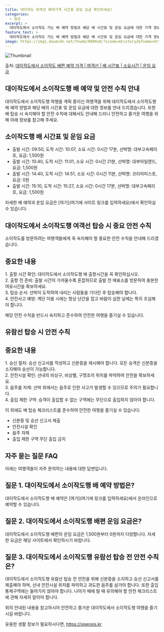 ```yaml
---
title: 대이작도 여객선 예약가격 시간표 운임 요금 확인하세요!
categories:
  - 일상
excerpt: >
  대이작도에서 소이작도 가는 배 예약 방법과 해당 배 시간표 및 운임 요금에 대한 가격 정보를 안내 드리겠습니다. 안전하고 재밋는 소이작도행 여행을 위해 아래 정보 참고하시기 바랍니다. 소이작도행 배편 예약하기 👈 클릭대이작도에서 소이작도행 배 시간표출발 시간도착 시간소요 시간선박명요금09:5010:070시간 17분대부고속페리호1,500원10:4011:010시간 21분대부아일랜드1,500원14:4014:510시간 11분코리아피스호0원15:1015:270시간 17분대부고속페리호1,500원소이작도행 배편 예약하기 👈 클릭대이작도에서 소이작도행 여객선 탑승 시 이용수칙대이작도에서 소이작도행 배를 이용할 때 꼭 숙지해야 할 중요한 안전 수칙을 알아보겠습니다. 중요한 내용: 선박 탑승 시 주의할 점 1. 출항 시간..
feature_text: >
  대이작도에서 소이작도 가는 배 예약 방법과 해당 배 시간표 및 운임 요금에 대한 가격 정보를 안내 드리겠습니다. 안전하고 재밋는 소이작도행 여행을 위해 아래 정보 참고하시기 바랍니다. 소이작도행 배편 예약하기 👈 클릭대이작도에서 소이작도행 배 시간표출발 시간도착 시간소요 시간선박명요금09:5010:070시간 17분대부고속페리호1,500원10:4011:010시간 21분대부아일랜드1,500원14:4014:510시간 11분코리아피스호0원15:1015:270시간 17분대부고속페리호1,500원소이작도행 배편 예약하기 👈 클릭대이작도에서 소이작도행 여객선 탑승 시 이용수칙대이작도에서 소이작도행 배를 이용할 때 꼭 숙지해야 할 중요한 안전 수칙을 알아보겠습니다. 중요한 내용: 선박 탑승 시 주의할 점 1. 출항 시간..
image: https://img1.daumcdn.net/thumb/R800x0/?scode=mtistory2&fname=https%3A%2F%2Fblog.kakaocdn.net%2Fdn%2Fdqdqt9%2FbtsHBTMcJJL%2FGK8WoX7yxrkSIjSs67XkN0%2Fimg.webp
---
```


![Thumbnail](https://img1.daumcdn.net/thumb/R800x0/?scode=mtistory2&fname=https%3A%2F%2Fblog.kakaocdn.net%2Fdn%2Fdqdqt9%2FbtsHBTMcJJL%2FGK8WoX7yxrkSIjSs67XkN0%2Fimg.webp)

<p>출처: <a href="https://opensis.kr/entry/%EB%8C%80%EC%9D%B4%EC%9E%91%EB%8F%84%EC%97%90%EC%84%9C-%EC%86%8C%EC%9D%B4%EC%9E%91%EB%8F%84-%EB%B0%B0%ED%8E%B8-%EC%98%88%EC%95%BD-%EA%B0%80%EA%B2%A9-%EC%97%AC%EA%B0%9D%EC%84%A0-%EB%B0%B0-%EC%8B%9C%EA%B0%84%ED%91%9C-%EC%86%8C%EC%9A%94%EC%8B%9C%EA%B0%84-%EC%9A%B4%EC%9E%84-%EC%9A%94%EA%B8%88" rel="dofollow">대이작도에서 소이작도 배편 예약 가격 | 여객선 | 배 시간표 | 소요시간 | 운임 요금</a> </p>

## 대이작도에서 소이작도행 배 예약 및 안전 수칙 안내

대이작도에서 소이작도행 여행을 계획 중이신 여행객을 위해 대이작도에서 소이작도행 배 예약 방법과 해당 배의 시간표 및 운임 요금에 대한
정보를 안내 드리겠습니다. 또한 배 탑승 시 숙지해야 할 안전 수칙에 대해서도 안내해 드리니 안전하고 즐거운 여행을 위해 아래 정보를 참고해
주세요.

## 소이작도행 배 시간표 및 운임 요금

  * 출발 시간: 09:50, 도착 시간: 10:07, 소요 시간: 0시간 17분, 선박명: 대부고속페리호, 요금: 1,500원
  * 출발 시간: 10:40, 도착 시간: 11:01, 소요 시간: 0시간 21분, 선박명: 대부아일랜드, 요금: 1,500원
  * 출발 시간: 14:40, 도착 시간: 14:51, 소요 시간: 0시간 11분, 선박명: 코리아피스호, 요금: 0원
  * 출발 시간: 15:10, 도착 시간: 15:27, 소요 시간: 0시간 17분, 선박명: 대부고속페리호, 요금: 1,500원

자세한 배 예약과 운임 요금은 [여기](여기에 사이트 링크를 입력하세요)에서 확인하실 수 있습니다.

## 대이작도에서 소이작도행 여객선 탑승 시 중요 안전 수칙

소이작도를 방문하려는 여행객들에게 꼭 숙지해야 할 중요한 안전 수칙을 안내해 드리겠습니다.

**중요한 내용**  
---  
1\. 출항 시간 확인: 대이작도에서 소이작도행 배 출항시간을 꼭 확인하십시오.  
2\. 출항 전 준비: 출발 시간이 가까울수록 혼잡하므로 출발 전 매표소를 방문하여 충분한 여유시간을 확보하세요.  
3\. 탑승 순서: 선박이 도착하여 내리는 사람들을 기다린 후 탑승해야 합니다.  
4\. 안전사고 예방: 계단 이용 시에는 항상 난간을 잡고 바람이 심한 날에는 특히 조심해야 합니다.  
  
해당 안전 수칙을 반드시 숙지하고 준수하여 안전한 여행을 즐기실 수 있습니다.

## 유람선 탑승 시 안전 수칙

**중요한 내용**  
---  
1\. 승선 절차: 승선 신고서를 작성하고 신분증을 제시해야 합니다. 모든 승객은 신분증을 소지해야 승선이 가능합니다.  
2\. 안전시설 확인: 선내의 비상구, 비상벨, 구명조끼 위치를 파악하여 안전을 확보하세요.  
3\. 음주를 자제: 선박 위에서는 음주로 인한 사고가 발생할 수 있으므로 주의가 필요합니다.  
4\. 출입 제한 구역: 승객이 출입할 수 없는 구역에는 무단으로 출입하지 않아야 합니다.  
  
이 외에도 배 탑승 체크리스트를 준수하여 안전한 여행을 즐기실 수 있습니다:

  * 신분증 및 승선 신고서 제출
  * 안전시설 확인
  * 음주 자제
  * 출입 제한 구역 무단 출입 금지

## 자주 묻는 질문 FAQ

아래는 여행객들이 자주 문의하는 내용에 대한 답변입니다.

## 질문 1. 대이작도에서 소이작도행 배 예약 방법은?

대이작도에서 소이작도향 배 예약은 [여기](여기에 링크를 입력하세요)에서 온라인으로 예약할 수 있습니다.

## 질문 2. 대이작도에서 소이작도행 배편 운임 요금은?

대이작도에서 소이작도행 배편의 운임 요금은 1,500원부터 0원까지 다양합니다. 자세한 요금은 해당 사이트에서 확인하시기 바랍니다.

## 질문 3. 대이작도에서 소이작도행 유람선 탑승 전 안전 수칙은?

대이작도에서 소이작도행 유람선 탑승 전 안전을 위해 신분증을 소지하고 승선 신고서를 제출해야 하며, 선내 안전시설 위치를 파악하고 과도한
음주를 삼가야 합니다. 또한 출입통제구역에는 들어가지 않아야 합니다. 나아가 배에 탈 때 유의해야 할 안전 체크리스트에 관해 자세히 알아야
합니다.

위의 안내된 내용을 참고하시어 안전하고 즐거운 대이작도에서 소이작도행 여행을 즐기시길 바랍니다.



 

유용한 생활 정보가 필요하시다면, <a href="https://opensis.kr" rel="dofollow">https://opensis.kr</a>


